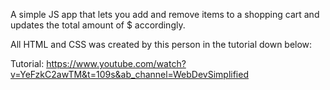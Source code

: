 A simple JS app that lets you add and remove items to a shopping cart and updates the total amount of $ accordingly. 

All HTML and CSS was created by this person in the tutorial down below: 

Tutorial: https://www.youtube.com/watch?v=YeFzkC2awTM&t=109s&ab_channel=WebDevSimplified